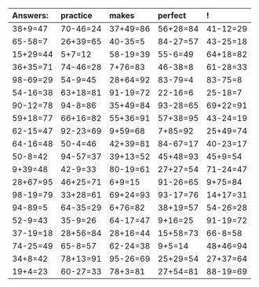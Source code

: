 | Answers: | practice | makes | perfect | ! |
| :--- | :--- | :--- | :--- | :--- |
| 38+9=47 | 70-46=24 | 37+49=86 | 56+28=84 | 41-12=29 | 
| 65-58=7 | 26+39=65 | 40-35=5 | 84-27=57 | 43-25=18 | 
| 15+29=44 | 5+7=12 | 58-19=39 | 55-6=49 | 64+18=82 | 
| 36+35=71 | 74-46=28 | 7+76=83 | 46-38=8 | 61-28=33 | 
| 98-69=29 | 54-9=45 | 28+64=92 | 83-79=4 | 83-75=8 | 
| 54-16=38 | 63+18=81 | 91-19=72 | 22-16=6 | 25-18=7 | 
| 90-12=78 | 94-8=86 | 35+49=84 | 93-28=65 | 69+22=91 | 
| 59+18=77 | 66+16=82 | 55+36=91 | 57+38=95 | 43-24=19 | 
| 62-15=47 | 92-23=69 | 9+59=68 | 7+85=92 | 25+49=74 | 
| 64-16=48 | 50-4=46 | 42+39=81 | 84-67=17 | 40-23=17 | 
| 50-8=42 | 94-57=37 | 39+13=52 | 45+48=93 | 45+9=54 | 
| 9+39=48 | 42-9=33 | 80-19=61 | 27+27=54 | 71-24=47 | 
| 28+67=95 | 46+25=71 | 6+9=15 | 91-26=65 | 9+75=84 | 
| 98-19=79 | 33+28=61 | 69+24=93 | 93-17=76 | 14+17=31 | 
| 94-89=5 | 64-35=29 | 6+76=82 | 38+19=57 | 54-26=28 | 
| 52-9=43 | 35-9=26 | 64-17=47 | 9+16=25 | 91-19=72 | 
| 37-19=18 | 28+56=84 | 28+16=44 | 15+58=73 | 66-8=58 | 
| 74-25=49 | 65-8=57 | 62-24=38 | 9+5=14 | 48+46=94 | 
| 34+8=42 | 78+13=91 | 95-26=69 | 25+29=54 | 27+37=64 | 
| 19+4=23 | 60-27=33 | 78+3=81 | 27+54=81 | 88-19=69 | 
